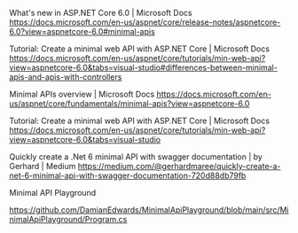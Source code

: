What's new in ASP.NET Core 6.0 | Microsoft Docs
https://docs.microsoft.com/en-us/aspnet/core/release-notes/aspnetcore-6.0?view=aspnetcore-6.0#minimal-apis

Tutorial: Create a minimal web API with ASP.NET Core | Microsoft Docs
https://docs.microsoft.com/en-us/aspnet/core/tutorials/min-web-api?view=aspnetcore-6.0&tabs=visual-studio#differences-between-minimal-apis-and-apis-with-controllers

Minimal APIs overview | Microsoft Docs
https://docs.microsoft.com/en-us/aspnet/core/fundamentals/minimal-apis?view=aspnetcore-6.0

Tutorial: Create a minimal web API with ASP.NET Core | Microsoft Docs
https://docs.microsoft.com/en-us/aspnet/core/tutorials/min-web-api?view=aspnetcore-6.0&tabs=visual-studio

Quickly create a .Net 6 minimal API with swagger documentation | by Gerhard | Medium
https://medium.com/@gerhardmaree/quickly-create-a-net-6-minimal-api-with-swagger-documentation-720d88db79fb

Minimal API Playground

https://github.com/DamianEdwards/MinimalApiPlayground/blob/main/src/MinimalApiPlayground/Program.cs